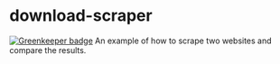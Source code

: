 # download-scraper

[![Greenkeeper badge](https://badges.greenkeeper.io/wookets/web-scraper.svg)](https://greenkeeper.io/)
An example of how to scrape two websites and compare the results. 
